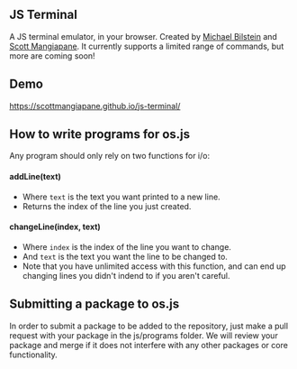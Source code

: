 ## JS Terminal

A JS terminal emulator, in your browser. Created by [Michael Bilstein](https://github.com/Meegul304) and [Scott Mangiapane](https://github.com/scottmangiapane). It currently supports a limited range of commands, but more are coming soon!

## Demo

https://scottmangiapane.github.io/js-terminal/

## How to write programs for <span>os.js</span>

Any program should only rely on two functions for i/o:

#### addLine(text)
- Where `text` is the text you want printed to a new line.
- Returns the index of the line you just created.

#### changeLine(index, text)
- Where `index` is the index of the line you want to change.
- And `text` is the text you want the line to be changed to.
- Note that you have unlimited access with this function, and can end up changing lines you didn't indend to if you aren't careful.

## Submitting a package to os.js
In order to submit a package to be added to the repository, just make a pull request with your package in the js/programs folder. We will review your package and merge if it does not interfere with any other packages or core functionality.